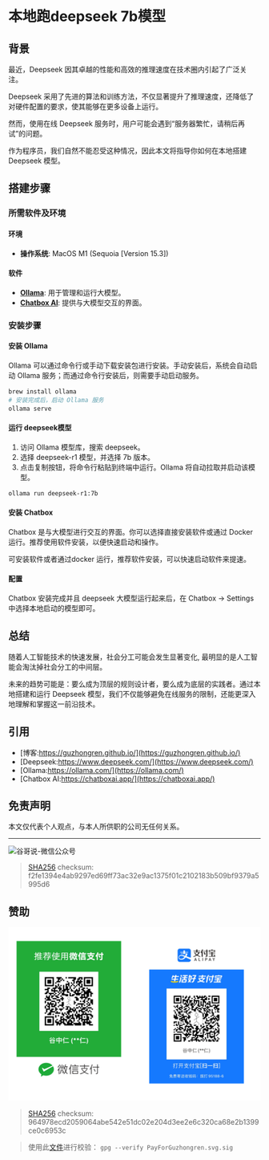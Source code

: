 # 本地跑deepseek 7b模型


## 背景

最近，Deepseek 因其卓越的性能和高效的推理速度在技术圈内引起了广泛关注。

Deepseek 采用了先进的算法和训练方法，不仅显著提升了推理速度，还降低了对硬件配置的要求，使其能够在更多设备上运行。

然而，使用在线 Deepseek 服务时，用户可能会遇到“服务器繁忙，请稍后再试”的问题。

作为程序员，我们自然不能忍受这种情况，因此本文将指导你如何在本地搭建 Deepseek 模型。

## 搭建步骤

### 所需软件及环境

#### 环境

- **操作系统**: MacOS M1 (Sequoia [Version 15.3])

#### 软件

- **[Ollama](https://ollama.com/)**: 用于管理和运行大模型。
- **[Chatbox AI](https://chatboxai.app/)**: 提供与大模型交互的界面。

### 安装步骤

#### 安装 Ollama

Ollama 可以通过命令行或手动下载安装包进行安装。手动安装后，系统会自动启动 Ollama 服务；而通过命令行安装后，则需要手动启动服务。

```sh
brew install ollama
# 安装完成后，启动 Ollama 服务
ollama serve
```

#### 运行 deepseek模型

1. 访问 Ollama 模型库，搜索 deepseek。
2. 选择 deepseek-r1 模型，并选择 7b 版本。
3. 点击复制按钮，将命令行粘贴到终端中运行。Ollama 将自动拉取并启动该模型。

```sh
ollama run deepseek-r1:7b
```

#### 安装 Chatbox

Chatbox 是与大模型进行交互的界面。你可以选择直接安装软件或通过 Docker 运行。推荐使用软件安装，以便快速启动和操作。

可安装软件或者通过docker 运行，推荐软件安装，可以快速启动软件来提速。

#### 配置

Chatbox 安装完成并且 deepseek 大模型运行起来后，在 Chatbox -> Settings 中选择本地启动的模型即可。

## 总结

随着人工智能技术的快速发展，社会分工可能会发生显著变化, 最明显的是人工智能会淘汰掉社会分工的中间层。

未来的趋势可能是：要么成为顶层的规则设计者，要么成为底层的实践者。通过本地搭建和运行 Deepseek 模型，我们不仅能够避免在线服务的限制，还能更深入地理解和掌握这一前沿技术。

## 引用

* [博客:https://guzhongren.github.io/](https://guzhongren.github.io/)
* [Deepseek:https://www.deepseek.com/](https://www.deepseek.com/)
* [Ollama:https://ollama.com/](https://ollama.com/)
* [Chatbox AI:https://chatboxai.app/](https://chatboxai.app/)

## 免责声明

本文仅代表个人观点，与本人所供职的公司无任何关系。

----
![谷哥说-微信公众号](https://cdn.jsdelivr.net/gh/guzhongren/data-hosting@main/20210819/wechat.ae9zxgscqcg.png)
> [SHA256](https://emn178.github.io/online-tools/sha256_checksum.html) checksum: f2fe1394e4ab9297ed69ff73ac32e9ac1375f01c2102183b509bf9379a5995d6

## 赞助

![PayForGuzhongren](/images/pay/PayForGuzhongren.svg)
> [SHA256](https://emn178.github.io/online-tools/sha256_checksum.html) checksum: 964978ecd2059064abe542e51dc02e204d3ee2e6c320ca68e2b1399ce0c6953c

> 使用此[文件](https://guzhongren.github.io/images/pay/payforguzhongren.svg.sig)进行校验： `gpg --verify PayForGuzhongren.svg.sig`


